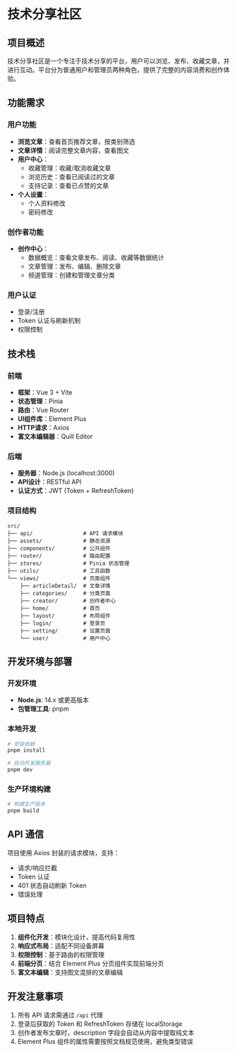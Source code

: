 # 技术分享社区

## 项目概述

技术分享社区是一个专注于技术分享的平台，用户可以浏览、发布、收藏文章，并进行互动。平台分为普通用户和管理员两种角色，提供了完整的内容消费和创作体验。

## 功能需求

### 用户功能
- **浏览文章**：查看首页推荐文章，按类别筛选
- **文章详情**：阅读完整文章内容，查看图文
- **用户中心**：
    - 收藏管理：收藏/取消收藏文章
    - 浏览历史：查看已阅读过的文章
    - 支持记录：查看已点赞的文章
- **个人设置**：
    - 个人资料修改
    - 密码修改

### 创作者功能
- **创作中心**：
    - 数据概览：查看文章发布、阅读、收藏等数据统计
    - 文章管理：发布、编辑、删除文章
    - 频道管理：创建和管理文章分类

### 用户认证
- 登录/注册
- Token 认证与刷新机制
- 权限控制

## 技术栈

### 前端
- **框架**：Vue 3 + Vite
- **状态管理**：Pinia
- **路由**：Vue Router
- **UI组件库**：Element Plus
- **HTTP请求**：Axios
- **富文本编辑器**：Quill Editor

### 后端
- **服务器**：Node.js (localhost:3000)
- **API设计**：RESTful API
- **认证方式**：JWT (Token + RefreshToken)

### 项目结构
```
src/
├── api/                # API 请求模块
├── assets/             # 静态资源
├── components/         # 公共组件
├── router/             # 路由配置
├── stores/             # Pinia 状态管理
├── utils/              # 工具函数
└── views/              # 页面组件
    ├── articleDetail/  # 文章详情
    ├── categories/     # 分类页面
    ├── creator/        # 创作者中心
    ├── home/           # 首页
    ├── layout/         # 布局组件
    ├── login/          # 登录页
    ├── setting/        # 设置页面
    └── user/           # 用户中心
```

## 开发环境与部署

### 开发环境
- **Node.js**: 14.x 或更高版本
- **包管理工具**: pnpm

### 本地开发
```bash
# 安装依赖
pnpm install

# 启动开发服务器
pnpm dev
```

### 生产环境构建
```bash
# 构建生产版本
pnpm build
```

## API 通信

项目使用 Axios 封装的请求模块，支持：
- 请求/响应拦截
- Token 认证
- 401 状态自动刷新 Token
- 错误处理

## 项目特点

1. **组件化开发**：模块化设计，提高代码复用性
2. **响应式布局**：适配不同设备屏幕
3. **权限控制**：基于路由的权限管理
4. **前端分页**：结合 Element Plus 分页组件实现前端分页
5. **富文本编辑**：支持图文混排的文章编辑

## 开发注意事项

1. 所有 API 请求需通过 `/api` 代理
2. 登录后获取的 Token 和 RefreshToken 存储在 localStorage
3. 创作者发布文章时，description 字段会自动从内容中提取纯文本
4. Element Plus 组件的属性需要按照文档规范使用，避免类型错误
